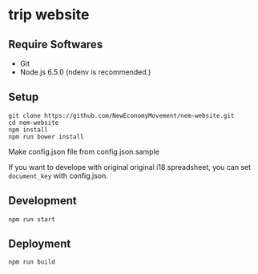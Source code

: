 # trip website

## Require Softwares

+ Git
+ Node.js 6.5.0 (ndenv is recommended.)

## Setup

```
git clone https://github.com/NewEconomyMovement/nem-website.git
cd nem-website
npm install
npm run bower install
```

Make config.json file from config.json.sample

If you want to develope with original original i18 spreadsheet, you can set `document_key` with config.json.

## Development

```
npm run start
```

## Deployment

```
npm run build
```
